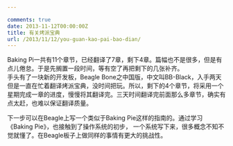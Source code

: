 ```yaml
---

comments: true
date: 2013-11-12T00:00:00Z
title: 有关烤派宝典
url: /2013/11/12/you-guan-kao-pai-bao-dian/
---
```


Baking Pi一共有11个章节，已经翻译了7章，剩下4章。篇幅也不是很多，但是有点儿倦怠。于是先搁置一段时间，等有空了再把剩下的几张补齐。    
手头有了一块新的开发板，Beagle Bone之中国版，中文叫BB-Black，入手两天但是一直在忙着翻译烤派宝典，没时间把玩。所以，剩下的4个章节，将采用一个星期完成一章的进度，慢慢将其翻译完。三天时间翻译完前面那么多章节，确实有点太赶，也难以保证翻译质量。    

下一步可以在Beagle上写一个类似于Baking Pie这样的指南的。通过学习《Baking Pie》，也接触到了操作系统的初步， 一个系统写下来，很多概念不知不觉就懂了。在Beagle板子上做同样的事情有更大的挑战性。    


